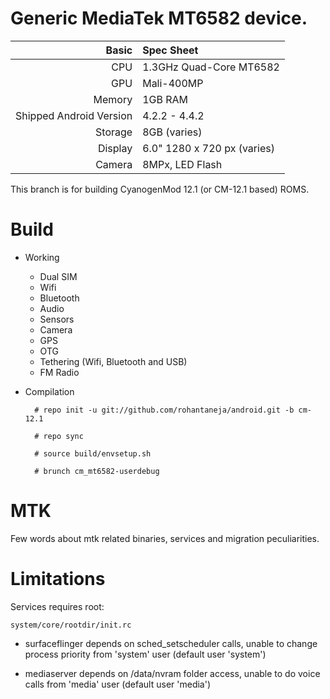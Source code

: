 Generic MediaTek MT6582 device.
==============

Basic   | Spec Sheet
-------:|:-------------------------
CPU     | 1.3GHz Quad-Core MT6582
GPU     | Mali-400MP
Memory  | 1GB RAM
Shipped Android Version | 4.2.2 - 4.4.2
Storage | 8GB (varies)
Display | 6.0" 1280 x 720 px (varies)
Camera  | 8MPx, LED Flash

This branch is for building CyanogenMod 12.1 (or CM-12.1 based) ROMS.

# Build

* Working
  * Dual SIM
  * Wifi
  * Bluetooth
  * Audio
  * Sensors
  * Camera
  * GPS
  * OTG
  * Tethering (Wifi, Bluetooth and USB)
  * FM Radio

* Compilation

        # repo init -u git://github.com/rohantaneja/android.git -b cm-12.1
        
        # repo sync
        
        # source build/envsetup.sh
        
        # brunch cm_mt6582-userdebug

# MTK

Few words about mtk related binaries, services and migration peculiarities.

# Limitations

Services requires root:

`system/core/rootdir/init.rc`

  * surfaceflinger depends on sched_setscheduler calls, unable to change process priority from 'system' user (default user 'system')

  * mediaserver depends on /data/nvram folder access, unable to do voice calls from 'media' user (default user 'media')